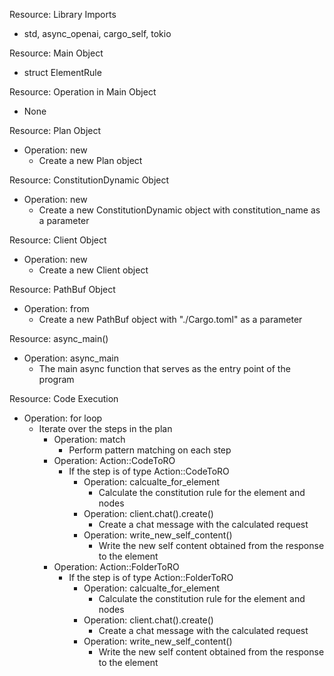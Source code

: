 Resource: Library Imports
  - std, async_openai, cargo_self, tokio

Resource: Main Object
  - struct ElementRule

Resource: Operation in Main Object
  - None

Resource: Plan Object
  - Operation: new
    - Create a new Plan object
  
Resource: ConstitutionDynamic Object
  - Operation: new
    - Create a new ConstitutionDynamic object with constitution_name as a parameter
  
Resource: Client Object
  - Operation: new
    - Create a new Client object
  
Resource: PathBuf Object
  - Operation: from
    - Create a new PathBuf object with "./Cargo.toml" as a parameter
  
Resource: async_main()
  - Operation: async_main
    - The main async function that serves as the entry point of the program
  
Resource: Code Execution
  - Operation: for loop
    - Iterate over the steps in the plan
      - Operation: match
        - Perform pattern matching on each step
      - Operation: Action::CodeToRO
        - If the step is of type Action::CodeToRO
          - Operation: calcualte_for_element
            - Calculate the constitution rule for the element and nodes
          - Operation: client.chat().create()
            - Create a chat message with the calculated request
          - Operation: write_new_self_content()
            - Write the new self content obtained from the response to the element
      - Operation: Action::FolderToRO
        - If the step is of type Action::FolderToRO
          - Operation: calcualte_for_element
            - Calculate the constitution rule for the element and nodes
          - Operation: client.chat().create()
            - Create a chat message with the calculated request
          - Operation: write_new_self_content()
            - Write the new self content obtained from the response to the element